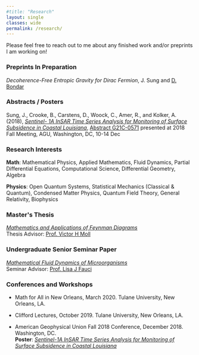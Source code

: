 ```yaml
---
#title: "Research"
layout: single
classes: wide
permalink: /research/
---
```

Please feel free to reach out to me about any finished work and/or preprints I am working on!

### Preprints In Preparation
*Decoherence-Free Entropic Gravity for Dirac Fermion*, J. Sung and <a href = "https://bondar.tulane.edu/" target = "_blank">D. Bondar</a> 

### Abstracts / Posters
Sung, J., Crooke, B., Carstens, D., Woock, C., Amer, R., and Kolker, A. (2018), <a href = "https://drive.google.com/file/d/1zGiyFAG4s1-nueR7RD5iMx4GRUtErAW_/view?usp=sharing" target = "_blank">*Sentinel-
1A InSAR Time Series Analysis for Monitoring of Surface Subsidence in Coastal Louisiana*</a>, <a href= "https://ui.adsabs.harvard.edu/abs/2018AGUFM.G21C0571S/abstract" target = "_blank"> Abstract G21C-0571</a> presented at 2018 Fall Meeting, AGU, Washington, DC, 10-14 Dec

### Research Interests  
**Math**: Mathematical Physics, Applied Mathematics, Fluid Dynamics, Partial Differential Equations, Computational Science, Differential Geometry, Algebra

**Physics**: Open Quantum Systems, Statistical Mechanics (Classical & Quantum), Condensed Matter Physics, Quantum Field Theory, General Relativity, Biophysics

### Master's Thesis
<a href = "https://drive.google.com/file/d/17giEKA_zN3vd0mMuPoQ4_cU73xPfqqdP/view?usp=sharing" target = "_blank">*Mathematics and Applications of Feynman Diagrams*</a>  
Thesis Advisor: <a href = "http://www.math.tulane.edu/~vhm/" target = "_blank">Prof. Victor H Moll</a> 

### Undergraduate Senior Seminar Paper
<a href = "https://drive.google.com/file/d/1PSuq2oXGOinmc0T3TJ8iG_JYoeclTarl/view?usp=sharing" target = "_blank">*Mathematical Fluid Dynamics of Microorganisms*</a>  
Seminar Advisor: <a href = "http://www.math.tulane.edu/~ljf/" target = "_blank">Prof. Lisa J Fauci</a> 

### Conferences and Workshops 
* Math for All in New Orleans, March 2020. Tulane University, New Orleans, LA.  

* Clifford Lectures, October 2019. Tulane University, New Orleans, LA.  

* American Geophysical Union Fall 2018 Conference, December 2018. Washington, DC.  
**Poster**: <a href = "https://drive.google.com/file/d/1zGiyFAG4s1-nueR7RD5iMx4GRUtErAW_/view?usp=sharing" target = "_blank">*Sentinel-1A InSAR Time Series Analysis for Monitoring of Surface Subsidence in Coastal Louisiana*</a>
